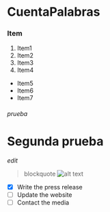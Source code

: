 # CuentaPalabras
### Item

1. Item1
1. Item2
1. Item3
1. Item4
-  Item5
-  Item6
-  Item7

###### prueba 
# Segunda prueba

*edit*
> blockquote
![alt text](image.jpg)
- [x] Write the press release
- [ ] Update the website
- [ ] Contact the media
